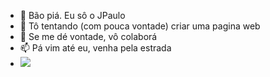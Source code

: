- 👋 Bão piá. Eu sô o JPaulo
- 🌱 Tô tentando (com pouca vontade) criar uma pagina web
- 💞️ Se me dé vontade, vô colaborá
- 📫 Pá vim até eu, venha pela estrada
- ![](https://user-images.githubusercontent.com/3369400/133268513-5bfe2f93-4402-42c9-a403-81c9e86934b6.jpeg)
